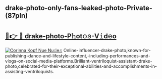 ## drake-photo-only-fans​-leaked-photo​-Private-(87pln)


# <h2><a href="https://mediaupload.pro?title=drake-photo&ref=git">🔗👉 🔴 drake-photo-P𝚑ot𝚘𝚜-V𝚒d𝚎o</a></h2>

[![Corinna Kopf Nue Nu𝚍e𝚜](https://i.imgur.com/0qMVB7G.gif)](https://mediaupload.pro?title=drake-photo&ref=git)
Online-influencer-drake-photo,known-for-publishing-dance-and-lifestyle-content,-including-performances-and-vlogs-on-social-media-platforms.Brilliant-ventriloquist-assistant-drake-photo,celebrated-for-their-exceptional-abilities-and-accomplishments-in-assisting-ventriloquists.  
